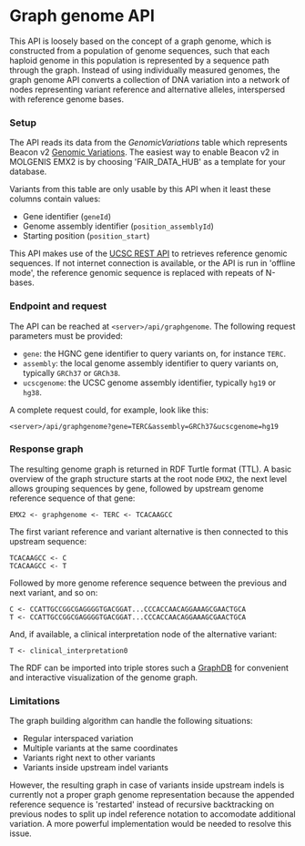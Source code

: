 # Graph genome API
This API is loosely based on the concept of a graph genome, which is constructed from a population of genome sequences, such that each haploid genome in this population is represented by a sequence path through the graph.
Instead of using individually measured genomes, the graph genome API converts a collection of DNA variation into a network of nodes representing variant reference and alternative alleles, interspersed with reference genome bases.

### Setup
The API reads its data from the _GenomicVariations_ table which represents Beacon v2 [Genomic Variations](https://docs.genomebeacons.org/schemas-md/genomicVariations_defaultSchema/).
The easiest way to enable Beacon v2 in MOLGENIS EMX2 is by choosing 'FAIR_DATA_HUB' as a template for your database.

Variants from this table are only usable by this API when it least these columns contain values:
- Gene identifier (`geneId`)
- Genome assembly identifier (`position_assemblyId`)
- Starting position (`position_start`)

This API makes use of the [UCSC REST API](https://genome.ucsc.edu/goldenPath/help/api.html) to retrieves reference genomic sequences.
If not internet connection is available, or the API is run in 'offline mode', the reference genomic sequence is replaced with repeats of N-bases.

### Endpoint and request
The API can be reached at `<server>/api/graphgenome`.
The following request parameters must be provided:
- `gene`: the HGNC gene identifier to query variants on, for instance `TERC`.
- `assembly`: the local genome assembly identifier to query variants on, typically `GRCh37` or `GRCh38`.
- `ucscgenome`: the UCSC genome assembly identifier, typically `hg19` or `hg38`.

A complete request could, for example, look like this:

`<server>/api/graphgenome?gene=TERC&assembly=GRCh37&ucscgenome=hg19`

### Response graph

The resulting genome graph is returned in RDF Turtle format (TTL).
A basic overview of the graph structure starts at the root node `EMX2`, the next level allows grouping sequences by gene, followed by upstream genome reference sequence of that gene:
```
EMX2 <- graphgenome <- TERC <- TCACAAGCC
```

The first variant reference and variant alternative is then connected to this upstream sequence:
```
TCACAAGCC <- C
TCACAAGCC <- T
```

Followed by more genome reference sequence between the previous and next variant, and so on:
```
C <- CCATTGCCGGCGAGGGGTGACGGAT...CCCACCAACAGGAAAGCGAACTGCA
T <- CCATTGCCGGCGAGGGGTGACGGAT...CCCACCAACAGGAAAGCGAACTGCA
```

And, if available, a clinical interpretation node of the alternative variant:
```
T <- clinical_interpretation0
```

The RDF can be imported into triple stores such a [GraphDB](https://graphdb.ontotext.com/) for convenient and interactive visualization of the genome graph.

### Limitations

The graph building algorithm can handle the following situations:
- Regular interspaced variation
- Multiple variants at the same coordinates
- Variants right next to other variants
- Variants inside upstream indel variants

However, the resulting graph in case of variants inside upstream indels is currently not a proper graph genome representation because the appended reference sequence is 'restarted' instead of recursive backtracking on previous nodes to split up indel reference notation to accomodate additional variation.
A more powerful implementation would be needed to resolve this issue.
